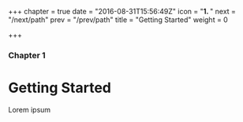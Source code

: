 +++
chapter = true
date = "2016-08-31T15:56:49Z"
icon = "<b>1. </b>"
next = "/next/path"
prev = "/prev/path"
title = "Getting Started"
weight = 0

+++

### Chapter 1

# Getting Started

Lorem ipsum
